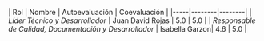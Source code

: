| Rol | Nombre | Autoevaluación | Coevaluación |
|-----|--------|--------|
| *Líder Técnico y Desarrollador* | Juan David Rojas | 5.0 | 5.0 |
| *Responsable de Calidad, Documentación y Desarrollador* | Isabella Garzon| 4.6 | 5.0 |
